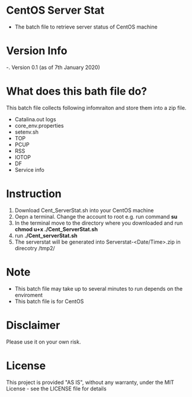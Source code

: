 # CentOS Server Stat
- The batch file to retrieve server status of CentOS machine

# Version Info
-. Version 0.1 (as of 7th January 2020)

# What does this bath file do?
This batch file collects following infomraiton and store them into a zip file.
- Catalina.out logs 
- core_env.properties
- setenv.sh
- TOP
- PCUP
- RSS
- IOTOP
- DF 
- Service info

# Instruction
1. Download Cent_ServerStat.sh into your CentOS machine
2. Oepn a terminal. Change the account to root e.g. run command <B>su</B>
3. In the terminal move to the directory where you downloaded and run 
   <B>chmod u+x ./Cent_ServerStat.sh</B>
4. run <B>./Cent_serverStat.sh</B>
5. The serverstat will be generated into Serverstat-<Date/Time>.zip in direcotry /tmp2/

# Note
- This batch file may take up to several minutes to run depends on the enviroment 
- This batch file is for CentOS


# Disclaimer
Please use it on your own risk. 

# License
This project is provided "AS IS", without any warranty, under the MIT License - see the LICENSE file for details
